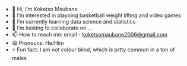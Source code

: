 - 👋 Hi, I’m Koketso Msubane
- 👀 I’m interested in playoing basketball weight lifting and video games
- 🌱 I’m currently learning data science and statistics
- 💞️ I’m looking to collaborate on ...
- 📫 How to reach me: email - koketsomaubane2006@gmail.com
- 😄 Pronouns: He/Him
- ⚡ Fun fact: I am not colour blind, which is prtty common in a ton of males

<!---
ezzy-lab/ezzy-lab is a ✨ special ✨ repository because its `README.md` (this file) appears on your GitHub profile.
You can click the Preview link to take a look at your changes.
--->
